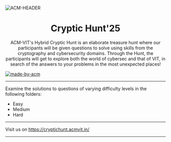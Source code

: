 ![ACM-HEADER](https://user-images.githubusercontent.com/14032427/92643737-e6252e00-f2ff-11ea-8a51-1f1b69caba9f.png)

<h1 align="center"> Cryptic Hunt'25</h1>

<p align="center"> 
ACM-VIT's Hybrid Cryptic Hunt is an elaborate treasure hunt where our participants will be given questions to solve using skills from the cryptography and cybersecurity domains. Through the Hunt, the participants will get to explore both the world of cybersec and that of VIT, in search of the answers to your problems in the most unexpected places!
</p>

<p>
  <a href="https://acmvit.in/" target="_blank">
    <img alt="made-by-acm" src="https://img.shields.io/badge/MADE%20BY-ACM%20VIT-blue?style=for-the-badge" />
  </a>
    <!-- Uncomment the below line to add the license badge. Make sure the right license badge is reflected. -->
    <!-- <img alt="license" src="https://img.shields.io/badge/License-MIT-green.svg?style=for-the-badge" /> -->
    <!-- forks/stars/tech stack in the form of badges from https://shields.io/ -->
</p>

---

Examine the solutions to questions of varying difficulty levels in the following folders:
* Easy
* Medium
* Hard

---

Visit us on https://cryptichunt.acmvit.in/

---



